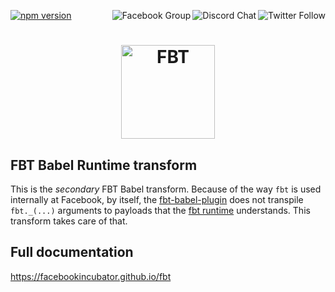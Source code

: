 <p class="hr">
  <a href="https://www.npmjs.com/package/babel-plugin-fbt-runtime">
    <img src="https://badge.fury.io/js/babel-plugin-fbt-runtime.svg" alt="npm version" />
  </a>

  <a href="https://twitter.com/fbt_js">
    <img src="https://img.shields.io/twitter/follow/fbt_js.svg?style=social" align="right" alt="Twitter Follow" />
  </a>

  <a href="https://discord.gg/cQvXZr5">
    <img src="https://img.shields.io/discord/102860784329052160.svg" align="right" alt="Discord Chat" />
  </a>

  <a href="https://www.facebook.com/groups/498204277369868">
    <img src="https://img.shields.io/badge/Facebook-Group-blue" align="right" alt="Facebook Group" />
  </a>
</p>

<h1 align="center">
  <img src="https://facebookincubator.github.io/fbt/img/fbt.png" height="150" width="150" alt="FBT"/>
</h1>

## FBT Babel Runtime transform

This is the *secondary* FBT Babel transform.  Because of the way `fbt` is used internally at Facebook, by itself, the [fbt-babel-plugin](https://www.npmjs.com/package/babel-plugin-fbt-runtime) does not transpile `fbt._(...)` arguments to payloads that the [fbt runtime](https://www.npmjs.com/package/fbt) understands.  This transform takes care of that.

## Full documentation
https://facebookincubator.github.io/fbt
